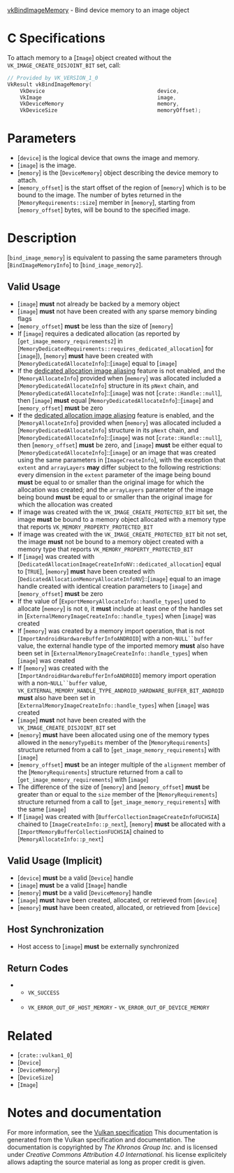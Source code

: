 [vkBindImageMemory](https://www.khronos.org/registry/vulkan/specs/1.3-extensions/man/html/vkBindImageMemory.html) - Bind device memory to an image object

# C Specifications
To attach memory to a [`Image`] object created without the
`VK_IMAGE_CREATE_DISJOINT_BIT` set, call:
```c
// Provided by VK_VERSION_1_0
VkResult vkBindImageMemory(
    VkDevice                                    device,
    VkImage                                     image,
    VkDeviceMemory                              memory,
    VkDeviceSize                                memoryOffset);
```

# Parameters
- [`device`] is the logical device that owns the image and memory.
- [`image`] is the image.
- [`memory`] is the [`DeviceMemory`] object describing the device memory to attach.
- [`memory_offset`] is the start offset of the region of [`memory`] which is to be bound to the image. The number of bytes returned in the [`MemoryRequirements::size`] member in [`memory`], starting from [`memory_offset`] bytes, will be bound to the specified image.

# Description
[`bind_image_memory`] is equivalent to passing the same parameters through
[`BindImageMemoryInfo`] to [`bind_image_memory2`].
## Valid Usage
-  [`image`] **must**  not already be backed by a memory object
-  [`image`] **must**  not have been created with any sparse memory binding flags
-  [`memory_offset`] **must**  be less than the size of [`memory`]
-    If [`image`] requires a dedicated allocation (as reported by [`get_image_memory_requirements2`] in [`MemoryDedicatedRequirements::requires_dedicated_allocation`] for [`image`]), [`memory`] **must**  have been created with [`MemoryDedicatedAllocateInfo`]::[`image`] equal to [`image`]
-    If the [dedicated allocation image aliasing](https://www.khronos.org/registry/vulkan/specs/1.2-extensions/html/vkspec.html#features-dedicatedAllocationImageAliasing) feature is not enabled, and the [`MemoryAllocateInfo`] provided when [`memory`] was allocated included a [`MemoryDedicatedAllocateInfo`] structure in its `pNext` chain, and [`MemoryDedicatedAllocateInfo`]::[`image`] was not [`crate::Handle::null`], then [`image`] **must**  equal [`MemoryDedicatedAllocateInfo`]::[`image`] and [`memory_offset`] **must**  be zero
-    If the [dedicated allocation image aliasing](https://www.khronos.org/registry/vulkan/specs/1.2-extensions/html/vkspec.html#features-dedicatedAllocationImageAliasing) feature is enabled, and the [`MemoryAllocateInfo`] provided when [`memory`] was allocated included a [`MemoryDedicatedAllocateInfo`] structure in its `pNext` chain, and [`MemoryDedicatedAllocateInfo`]::[`image`] was not [`crate::Handle::null`], then [`memory_offset`] **must**  be zero, and [`image`] **must**  be either equal to [`MemoryDedicatedAllocateInfo`]::[`image`] or an image that was created using the same parameters in [`ImageCreateInfo`], with the exception that `extent` and `arrayLayers` **may**  differ subject to the following restrictions: every dimension in the `extent` parameter of the image being bound  **must**  be equal to or smaller than the original image for which the allocation was created; and the `arrayLayers` parameter of the image being bound  **must**  be equal to or smaller than the original image for which the allocation was created
-    If image was created with the `VK_IMAGE_CREATE_PROTECTED_BIT` bit set, the image  **must**  be bound to a memory object allocated with a memory type that reports `VK_MEMORY_PROPERTY_PROTECTED_BIT`
-    If image was created with the `VK_IMAGE_CREATE_PROTECTED_BIT` bit not set, the image  **must**  not be bound to a memory object created with a memory type that reports `VK_MEMORY_PROPERTY_PROTECTED_BIT`
-    If [`image`] was created with [`DedicatedAllocationImageCreateInfoNV::dedicated_allocation`] equal to [`TRUE`], [`memory`] **must**  have been created with [`DedicatedAllocationMemoryAllocateInfoNV`]::[`image`] equal to an image handle created with identical creation parameters to [`image`] and [`memory_offset`] **must**  be zero
-    If the value of [`ExportMemoryAllocateInfo::handle_types`] used to allocate [`memory`] is not `0`, it  **must**  include at least one of the handles set in [`ExternalMemoryImageCreateInfo::handle_types`] when [`image`] was created
-    If [`memory`] was created by a memory import operation, that is not [`ImportAndroidHardwareBufferInfoANDROID`] with a non-`NULL``buffer` value, the external handle type of the imported memory  **must**  also have been set in [`ExternalMemoryImageCreateInfo::handle_types`] when [`image`] was created
-    If [`memory`] was created with the [`ImportAndroidHardwareBufferInfoANDROID`] memory import operation with a non-`NULL``buffer` value, `VK_EXTERNAL_MEMORY_HANDLE_TYPE_ANDROID_HARDWARE_BUFFER_BIT_ANDROID` **must**  also have been set in [`ExternalMemoryImageCreateInfo::handle_types`] when [`image`] was created
-  [`image`] **must**  not have been created with the `VK_IMAGE_CREATE_DISJOINT_BIT` set
-  [`memory`] **must**  have been allocated using one of the memory types allowed in the `memoryTypeBits` member of the [`MemoryRequirements`] structure returned from a call to [`get_image_memory_requirements`] with [`image`]
-  [`memory_offset`] **must**  be an integer multiple of the `alignment` member of the [`MemoryRequirements`] structure returned from a call to [`get_image_memory_requirements`] with [`image`]
-    The difference of the size of [`memory`] and [`memory_offset`] **must**  be greater than or equal to the `size` member of the [`MemoryRequirements`] structure returned from a call to [`get_image_memory_requirements`] with the same [`image`]
-    If [`image`] was created with [`BufferCollectionImageCreateInfoFUCHSIA`] chained to [`ImageCreateInfo::p_next`], [`memory`] **must**  be allocated with a [`ImportMemoryBufferCollectionFUCHSIA`] chained to [`MemoryAllocateInfo::p_next`]

## Valid Usage (Implicit)
-  [`device`] **must**  be a valid [`Device`] handle
-  [`image`] **must**  be a valid [`Image`] handle
-  [`memory`] **must**  be a valid [`DeviceMemory`] handle
-  [`image`] **must**  have been created, allocated, or retrieved from [`device`]
-  [`memory`] **must**  have been created, allocated, or retrieved from [`device`]

## Host Synchronization
- Host access to [`image`] **must**  be externally synchronized

## Return Codes
*   - `VK_SUCCESS` 
*   - `VK_ERROR_OUT_OF_HOST_MEMORY`  - `VK_ERROR_OUT_OF_DEVICE_MEMORY`

# Related
- [`crate::vulkan1_0`]
- [`Device`]
- [`DeviceMemory`]
- [`DeviceSize`]
- [`Image`]

# Notes and documentation
For more information, see the [Vulkan specification](https://www.khronos.org/registry/vulkan/specs/1.3-extensions/html/vkspec.html)
This documentation is generated from the Vulkan specification and documentation.
The documentation is copyrighted by *The Khronos Group Inc.* and is licensed under *Creative Commons Attribution 4.0 International*.
his license explicitely allows adapting the source material as long as proper credit is given.
        